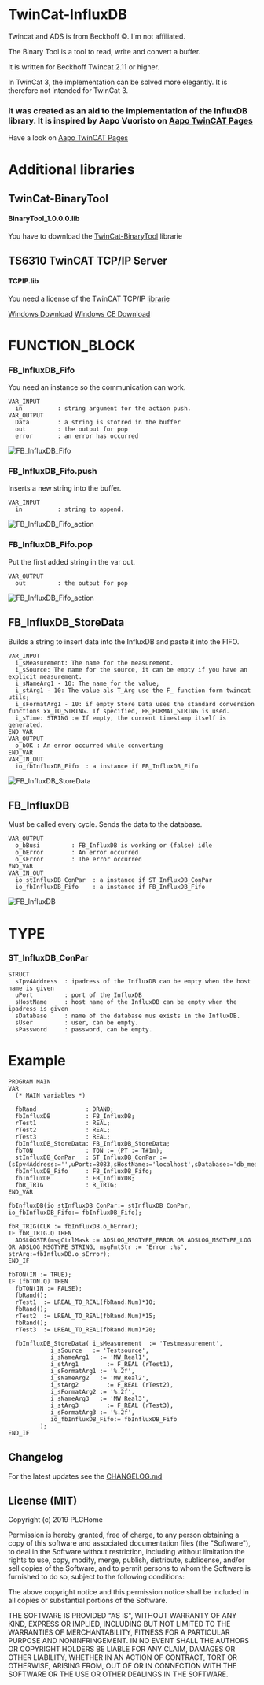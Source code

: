 # TwinCat-InfluxDB

Twincat and ADS is from Beckhoff ©. I'm not affiliated.

The Binary Tool is a tool to read, write and convert a buffer.

It is written for Beckhoff Twincat 2.11 or higher.

In TwinCat 3, the implementation can be solved more elegantly. It is therefore not intended for TwinCat 3.

### It was created as an aid to the implementation of the InfluxDB library. It is inspired by Aapo Vuoristo on [Aapo TwinCAT Pages](http://ajv.lautatarha.com)
Have a look on [Aapo TwinCAT Pages](http://ajv.lautatarha.com/beckhoff/twincat-to-influxdb)


# Additional libraries

## TwinCat-BinaryTool 
#### BinaryTool_1.0.0.0.lib
You have to download the [TwinCat-BinaryTool](https://github.com/PLCHome/Twincat-BinaryTool/archive/v1.0.0.0.zip) librarie

## TS6310 TwinCAT TCP/IP Server 
#### TCPIP.lib
You need a license of the TwinCAT TCP/IP [librarie](https://infosys.beckhoff.com/content/1033/tcpipserver/html/note.htm?id=1943724678174118634)

[Windows Download](https://www.beckhoff.com/forms/twincat3/warenkorb.aspx?lg=de&title=TS6310-TCP-IP&version=3.1.6)
[Windows CE Download](https://www.beckhoff.com/forms/twincat3/warenkorb.aspx?lg=de&title=TS6310-0030-TCP-IP-CE&version=3.1.6)


# FUNCTION_BLOCK
### FB_InfluxDB_Fifo
You need an instance so the communication can work.
``` 
VAR_INPUT
  in          : string argument for the action push.
VAR_OUTPUT
  Data        : a string is stotred in the buffer
  out         : the output for pop
  error       : an error has occurred
``` 

![FB_InfluxDB_Fifo](resource/FB_InfluxDB_Fifo.jpg)

### FB_InfluxDB_Fifo.push
Inserts a new string into the buffer.
``` 
VAR_INPUT
  in          : string to append.
``` 

![FB_InfluxDB_Fifo_action](resource/FB_InfluxDB_Fifo_action.jpg)

### FB_InfluxDB_Fifo.pop
Put the first added string in the var out.
``` 
VAR_OUTPUT
  out         : the output for pop
``` 

![FB_InfluxDB_Fifo_action](resource/FB_InfluxDB_Fifo_action.jpg)

## FB_InfluxDB_StoreData
Builds a string to insert data into the InfluxDB and paste it into the FIFO.
``` 
VAR_INPUT
  i_sMeasurement: The name for the measurement.
  i_sSource: The name for the source, it can be empty if you have an explicit measurement.
  i_sNameArg1 - 10: The name for the value;
  i_stArg1 - 10: The value als T_Arg use the F_ function form twincat utils;
  i_sFormatArg1 - 10: if empty Store Data uses the standard conversion functions xx_TO_STRING. If specified, FB_FORMAT_STRING is used.
  i_sTime: STRING := If empty, the current timestamp itself is generated.
END_VAR
VAR_OUTPUT
  o_bOK : An error occurred while converting
END_VAR
VAR_IN_OUT
  io_fbInfluxDB_Fifo  : a instance if FB_InfluxDB_Fifo
``` 

![FB_InfluxDB_StoreData](resource/FB_InfluxDB_StoreData.jpg)

## FB_InfluxDB
Must be called every cycle. Sends the data to the database.
``` 
VAR_OUTPUT
  o_bBusi         : FB_InfluxDB is working or (false) idle
  o_bError        : An error occurred
  o_sError        : The error occurred
END_VAR
VAR_IN_OUT
  io_stInfluxDB_ConPar  : a instance if ST_InfluxDB_ConPar
  io_fbInfluxDB_Fifo    : a instance if FB_InfluxDB_Fifo
``` 

![FB_InfluxDB](resource/FB_InfluxDB.jpg)


# TYPE
### ST_InfluxDB_ConPar
``` 
STRUCT
  sIpv4Address  : ipadress of the InfluxDB can be empty when the host name is given
  uPort         : port of the InfluxDB
  sHostName     : host name of the InfluxDB can be empty when the ipadress is given
  sDatabase     : name of the database mus exists in the InfluxDB.
  sUser         : user, can be empty.
  sPassword     : password, can be empty.
``` 



# Example

``` 
PROGRAM MAIN
VAR
  (* MAIN variables *)

  fbRand              : DRAND;
  fbInfluxDB          : FB_InfluxDB;
  rTest1              : REAL;
  rTest2              : REAL;
  rTest3              : REAL;
  fbInfluxDB_StoreData: FB_InfluxDB_StoreData;
  fbTON               : TON := (PT := T#1m);
  stInfluxDB_ConPar   : ST_InfluxDB_ConPar := (sIpv4Address:='',uPort:=8083,sHostName:='localhost',sDatabase:='db_measurements',sUser:='',sPassword:='');
  fbInfluxDB_Fifo     : FB_InfluxDB_Fifo;
  fbInfluxDB          : FB_InfluxDB;
  fbR_TRIG            : R_TRIG;
END_VAR
```

``` 
fbInfluxDB(io_stInfluxDB_ConPar:= stInfluxDB_ConPar, io_fbInfluxDB_Fifo:= fbInfluxDB_Fifo);

fbR_TRIG(CLK := fbInfluxDB.o_bError);
IF fbR_TRIG.Q THEN
  ADSLOGSTR(msgCtrlMask := ADSLOG_MSGTYPE_ERROR OR ADSLOG_MSGTYPE_LOG OR ADSLOG_MSGTYPE_STRING, msgFmtStr := 'Error :%s', strArg:=fbInfluxDB.o_sError);
END_IF

fbTON(IN := TRUE);
IF (fbTON.Q) THEN
  fbTON(IN := FALSE);
  fbRand();
  rTest1  := LREAL_TO_REAL(fbRand.Num)*10;
  fbRand();
  rTest2  := LREAL_TO_REAL(fbRand.Num)*15;
  fbRand();
  rTest3  := LREAL_TO_REAL(fbRand.Num)*20;

  fbInfluxDB_StoreData( i_sMeasurement  := 'Testmeasurement',
            i_sSource   := 'Testsource',
            i_sNameArg1   := 'MW_Real1',
            i_stArg1        := F_REAL (rTest1),
            i_sFormatArg1 := '%.2f',
            i_sNameArg2   := 'MW_Real2',
            i_stArg2        := F_REAL (rTest2),
            i_sFormatArg2 := '%.2f',
            i_sNameArg3   := 'MW_Real3',
            i_stArg3        := F_REAL (rTest3),
            i_sFormatArg3 := '%.2f',
            io_fbInfluxDB_Fifo:= fbInfluxDB_Fifo
         );
END_IF
```

## Changelog
For the latest updates see the [CHANGELOG.md](CHANGELOG.md)


License (MIT)
-------------
Copyright (c) 2019 PLCHome

Permission is hereby granted, free of charge, to any person obtaining a copy of this software and associated documentation files (the "Software"), to deal in the Software without restriction, including without limitation the rights to use, copy, modify, merge, publish, distribute, sublicense, and/or sell copies of the Software, and to permit persons to whom the Software is furnished to do so, subject to the following conditions:

The above copyright notice and this permission notice shall be included in all copies or substantial portions of the Software.

THE SOFTWARE IS PROVIDED "AS IS", WITHOUT WARRANTY OF ANY KIND, EXPRESS OR IMPLIED, INCLUDING BUT NOT LIMITED TO THE WARRANTIES OF MERCHANTABILITY, FITNESS FOR A PARTICULAR PURPOSE AND NONINFRINGEMENT. IN NO EVENT SHALL THE AUTHORS OR COPYRIGHT HOLDERS BE LIABLE FOR ANY CLAIM, DAMAGES OR OTHER LIABILITY, WHETHER IN AN ACTION OF CONTRACT, TORT OR OTHERWISE, ARISING FROM, OUT OF OR IN CONNECTION WITH THE SOFTWARE OR THE USE OR OTHER DEALINGS IN THE SOFTWARE.



